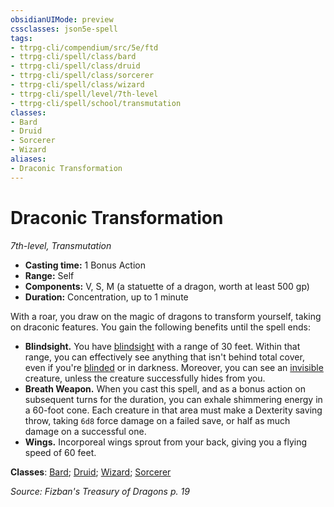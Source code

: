 ```yaml
---
obsidianUIMode: preview
cssclasses: json5e-spell
tags:
- ttrpg-cli/compendium/src/5e/ftd
- ttrpg-cli/spell/class/bard
- ttrpg-cli/spell/class/druid
- ttrpg-cli/spell/class/sorcerer
- ttrpg-cli/spell/class/wizard
- ttrpg-cli/spell/level/7th-level
- ttrpg-cli/spell/school/transmutation
classes:
- Bard
- Druid
- Sorcerer
- Wizard
aliases:
- Draconic Transformation
---
```

# Draconic Transformation
*7th-level, Transmutation*  


- **Casting time:** 1 Bonus Action
- **Range:** Self
- **Components:** V, S, M (a statuette of a dragon, worth at least 500 gp)
- **Duration:** Concentration, up to 1 minute

With a roar, you draw on the magic of dragons to transform yourself, taking on draconic features. You gain the following benefits until the spell ends:

- **Blindsight.** You have [blindsight](Інструменти%20ДМ/CLI/rules/senses.md#Blindsight) with a range of 30 feet. Within that range, you can effectively see anything that isn't behind total cover, even if you're [blinded](Інструменти%20ДМ/CLI/rules/conditions.md#Blinded) or in darkness. Moreover, you can see an [invisible](Інструменти%20ДМ/CLI/rules/conditions.md#Invisible) creature, unless the creature successfully hides from you.  
- **Breath Weapon.** When you cast this spell, and as a bonus action on subsequent turns for the duration, you can exhale shimmering energy in a 60-foot cone. Each creature in that area must make a Dexterity saving throw, taking `6d8` force damage on a failed save, or half as much damage on a successful one.  
- **Wings.** Incorporeal wings sprout from your back, giving you a flying speed of 60 feet.  

**Classes**: [Bard](Інструменти%20ДМ/CLI/lists/list-spells-classes-bard.md); [Druid](Інструменти%20ДМ/CLI/lists/list-spells-classes-druid.md); [Wizard](Інструменти%20ДМ/CLI/lists/list-spells-classes-wizard.md); [Sorcerer](Інструменти%20ДМ/CLI/lists/list-spells-classes-sorcerer.md)

*Source: Fizban's Treasury of Dragons p. 19*